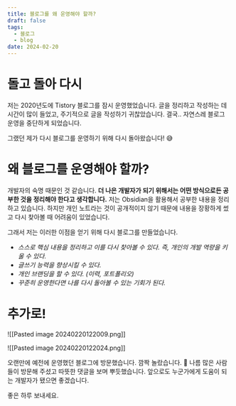```yaml
---
title: 블로그를 왜 운영해야 할까?
draft: false
tags:
  - 블로그
  - blog
date: 2024-02-20
---
```

# 돌고 돌아 다시

저는 2020년도에 Tistory 블로그를 잠시 운영했었습니다. 
글을 정리하고 작성하는 데 시간이 많이 들었고, 주기적으로 글을 작성하기 귀찮았습니다. 결국.. 자연스레 블로그 운영을 중단하게 되었습니다. 

그랬던 제가 다시 블로그를 운영하기 위해 다시 돌아왔습니다! 😅

# 왜 블로그를 운영해야 할까?

개발자의 숙명 때문인 것 같습니다. **더 나은 개발자가 되기 위해서는 어떤 방식으로든 공부한 것을 정리해야 한다고 생각합니다.** 저는 Obsidian을 활용해서 공부한 내용을 정리하고 있습니다. 하지만 개인 노트라는 것이 공개적이지 않기 때문에 내용을 장황하게 썼고 다시 찾아볼 때 어려움이 있었습니다. 

그래서 저는 이러한 이점을 얻기 위해 다시 블로그를 만들었습니다.

- *스스로 핵심 내용을 정리하고 이를 다시 찾아볼 수 있다. 즉, 개인의 개발 역량을 키울 수 있다.*
- *글쓰기 능력을 향상시킬 수 있다.*
- *개인 브랜딩을 할 수 있다. (이력, 포트폴리오)*
- *꾸준히 운영한다면 나를 다시 돌아볼 수 있는 기회가 된다.*

# 추가로!

![[Pasted image 20240220122009.png]]

![[Pasted image 20240220122024.png]]

오랜만에 예전에 운영했던 블로그에 방문했습니다. 깜짝 놀랐습니다. 🤩 나름 많은 사람들이 방문해 주셨고 따뜻한 댓글을 보며 뿌듯했습니다. 앞으로도 누군가에게 도움이 되는 개발자가 됐으면 좋겠습니다. 

좋은 하루 보내세요.